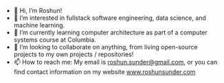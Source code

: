 - 👋 Hi, I’m Roshun!
- 👀 I’m interested in fullstack software engineering, data science, and machine learning.
- 🌱 I’m currently learning computer architecture as part of a computer systems course at Columbia.
- 💞️ I’m looking to collaborate on anything, from living open-source projects to my own projects / repositories!
- 📫 How to reach me: My email is roshun.sunder@gmail.com, or you can find contact information on my website www.roshunsunder.com

<!---
roshunsunder/roshunsunder is a ✨ special ✨ repository because its `README.md` (this file) appears on your GitHub profile.
You can click the Preview link to take a look at your changes.
--->
